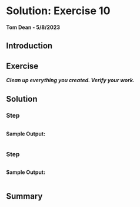 # Solution: Exercise 10
**Tom Dean - 5/8/2023**

## Introduction



## Exercise

***Clean up everything you created. Verify your work.***

## Solution

### Step

```bash

```

**Sample Output:**
```bash

```

### Step

```bash

```

**Sample Output:**
```bash

```

## Summary


